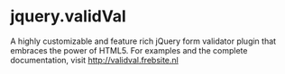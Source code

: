 jquery.validVal
===============

A highly customizable and feature rich jQuery form validator plugin that embraces the power of HTML5.
For examples and the complete documentation, visit http://validval.frebsite.nl
